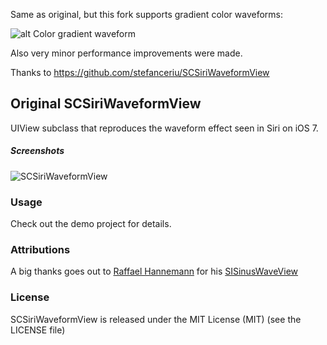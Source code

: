 Same as original, but this fork supports gradient color waveforms:

![alt Color gradient waveform](http://i.imgur.com/4TQ4Q3V.jpg)

Also very minor performance improvements were made.

Thanks to https://github.com/stefanceriu/SCSiriWaveformView

## Original SCSiriWaveformView

UIView subclass that reproduces the waveform effect seen in Siri on iOS 7.

##### Screenshots

![SCSiriWaveformView](https://dl.dropboxusercontent.com/u/12748201/SCSiriWaveformView/SCSiriWaveformView.gif)

### Usage

Check out the demo project for details.

### Attributions
A big thanks goes out to [Raffael Hannemann](https://twitter.com/raffael_me/) for his [SISinusWaveView](https://github.com/raffael/SISinusWaveView)

### License
SCSiriWaveformView is released under the MIT License (MIT) (see the LICENSE file)
